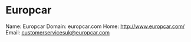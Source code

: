 
# Europcar

Name: Europcar
Domain: europcar.com
Home: http://www.europcar.com/
Email: customerservicesuk@europcar.com
